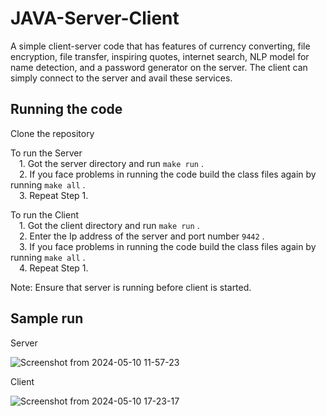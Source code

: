 # JAVA-Server-Client
A simple client-server code that has features of currency converting, file encryption, file transfer, inspiring quotes, internet search, NLP model for name detection, and a password generator on the server. The client can simply connect to the server and avail these services. 
## Running the code
Clone the repository    
  
To run the Server   
&emsp;1. Got the server directory and run `make run` .  
&emsp;2. If you face problems in running the code build the class files again by running `make all`  .  
&emsp;3. Repeat Step 1.  

To run the Client   
&emsp;1. Got the client directory and run `make run` .  
&emsp;2. Enter the Ip address of the server and port number `9442`  .  
&emsp;3. If you face problems in running the code build the class files again by running `make all`  .  
&emsp;4. Repeat Step 1.  

Note: Ensure that server is running before client is started. 

## Sample run 
Server  

  ![Screenshot from 2024-05-10 11-57-23](https://github.com/GandholiSarat/JAVA-Server-Client/assets/123803490/016a675b-e9fd-49a9-9c9a-93cdb6b125bd)  

Client  

  ![Screenshot from 2024-05-10 17-23-17](https://github.com/GandholiSarat/JAVA-Server-Client/assets/123803490/be470db1-edb7-4039-a659-4d5bd4490317)



 
 
